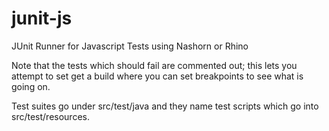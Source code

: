 junit-js
========

JUnit Runner for Javascript Tests using Nashorn or Rhino

Note that the tests which should fail are commented out; this lets you attempt to set get a build where you can set breakpoints to see what is going on. 

Test suites go under src/test/java and they name test scripts which go into src/test/resources. 
